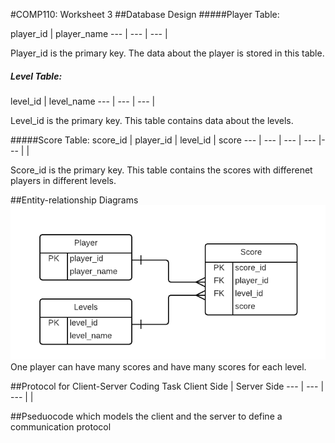 
#COMP110: Worksheet 3
##Database Design
#####Player Table:

player_id | player_name 
--- | --- | ---
 | 
 
 Player_id is the primary key. The data about the player is stored in this table.
 
##### Level Table:

level_id | level_name 
--- | --- | ---
 | 
 
 Level_id is the primary key. This table contains data about the levels.
 
#####Score Table:
score_id | player_id | level_id | score
--- | --- | --- | --- |--- |
 | 
 
 Score_id is the primary key. This table contains the scores with differenet players in different levels.


##Entity-relationship Diagrams
![ERD 2](https://github.com/MaddieK19/comp110-worksheets/blob/master/Worksheet%203/COMP110%20ERD%20-%20Standard.png?raw=true)  
One player can have many scores and have many scores for each level.

##Protocol for Client-Server Coding Task
Client Side | Server Side
--- | --- | --- |
|


##Pseduocode which models the client and the server to define a communication protocol




 
 
